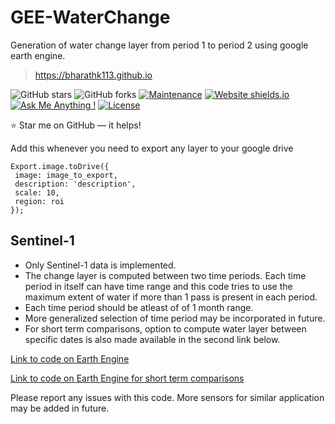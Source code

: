 # GEE-WaterChange
Generation  of water change layer from period 1 to period 2 using google earth engine. 

> https://bharathk113.github.io

![GitHub stars](https://img.shields.io/github/stars/bharathk113/bharathk113.github.io)
![GitHub forks](https://img.shields.io/github/forks/bharathk113/bharathk113.github.io)
[![Maintenance](https://img.shields.io/badge/maintained-yes-green.svg)](https://github.com/bharathk113/bharathk113.github.io/commits/master)
[![Website shields.io](https://img.shields.io/badge/website-up-yellow)](http://bharathk113.github.io/)
[![Ask Me Anything !](https://img.shields.io/badge/ask%20me-linkedin-1abc9c.svg)](https://www.linkedin.com/in/bharath-reddy-k/)
[![License](http://img.shields.io/:license-mit-blue.svg?style=flat-square)](http://badges.mit-license.org)

:star: Star me on GitHub — it helps!


Add this whenever you need to export any layer to your google drive
````
Export.image.toDrive({
 image: image_to_export,
 description: 'description',
 scale: 10,
 region: roi
});
````
## Sentinel-1
- Only Sentinel-1 data is implemented.
- The change layer is computed between two time periods. Each time period in itself can have time range and this code tries to use the maximum extent of water if more than 1 pass is present in each period.
- Each time period should be atleast of of 1 month range.
- More generalized selection of time period may be incorporated in future.
- For short term comparisons, option to compute water layer between specific dates is also made available in the second link below.

[Link to code on Earth Engine](https://code.earthengine.google.co.in/?scriptPath=users%2Fbharathkadapala%2FTools%3AWaterChange-S1)

[Link to code on Earth Engine for short term comparisons](https://code.earthengine.google.co.in/337ec2e93fe202d0c9c240afb4263b97)

Please report any issues with this code. More sensors for similar application may be added in future.
